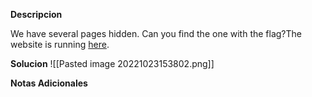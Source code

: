 **Descripcion**

We have several pages hidden. Can you find the one with the flag?The website is running [here](http://saturn.picoctf.net:50167/).

**Solucion**
![[Pasted image 20221023153802.png]]

**Notas Adicionales**